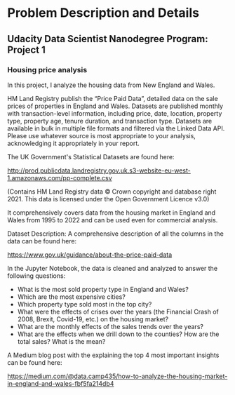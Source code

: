 # Problem Description and Details
## Udacity Data Scientist Nanodegree Program: Project 1
### Housing price analysis

In this project, I analyze the housing data from New England and Wales.

HM Land Registry publish the “Price Paid Data”, detailed data on the sale prices of properties in England and Wales. Datasets are published monthly with transaction-level information, including price, date, location, property type, property age, tenure duration, and transaction type. 
Datasets are available in bulk in multiple file formats and filtered via the Linked Data API. Please use whatever source is most appropriate to your analysis, acknowledging it appropriately in your report.

The UK Government's Statistical Datasets are found here:

http://prod.publicdata.landregistry.gov.uk.s3-website-eu-west-1.amazonaws.com/pp-complete.csv

(Contains HM Land Registry data © Crown copyright and database right 2021. This data is licensed under the Open Government Licence v3.0)

It comprehensively covers data from the housing market in England and Wales from 1995 to 2022 and can be used even for commercial analysis.

Dataset Description:
A comprehensive description of all the columns in the data can be found here:

https://www.gov.uk/guidance/about-the-price-paid-data

In the Jupyter Notebook, the data is cleaned and analyzed to answer the following questions:

- What is the most sold property type in England and Wales?
- Which are the most expensive cities?
- Which property type sold most in the top city?
- What were the effects of crises over the years (the Financial Crash of 2008, Brexit, Covid-19, etc.) on the housing market?
- What are the monthly effects of the sales trends over the years?
- What are the effects when we drill down to the counties? How are the total sales? What is the mean?

A Medium blog post with the explaining the top 4 most important insights can be found here:

https://medium.com/@data.camp435/how-to-analyze-the-housing-market-in-england-and-wales-fbf5fa214db4
